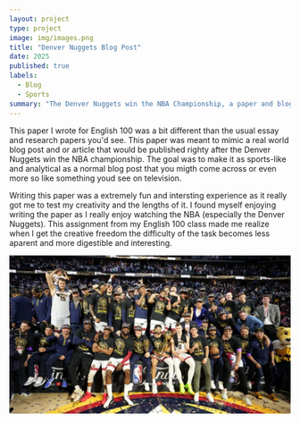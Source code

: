 ```yaml
---
layout: project
type: project
image: img/images.png
title: "Denver Nuggets Blog Post"
date: 2025
published: true
labels:
  - Blog
  - Sports
summary: "The Denver Nuggets win the NBA Championship, a paper and blog for ENG 100"
---
```


This paper I wrote for English 100 was a bit different than the usual essay and research papers you'd see. This paper was meant to mimic a real world blog post and or article that would be published righty after the Denver Nuggets win the NBA championship. The goal was to make it as sports-like and analytical as a normal blog post that you migth come across or even more so like something youd see on television.

Writing this paper was a extremely fun and intersting experience as it really got me to test my creativity and the lengths of it. I found myself enjoying writing the paper as I really enjoy watching the NBA (especially the Denver Nuggets). This assignment from my English 100 class made me realize when I get the creative freedom the difficulty of the task becomes less aparent and more digestible and interesting. 

<div class="text-center p-4">
  <img width="600px" src="../img/denver.jpg" class="img-thumbnail" >
</div>


